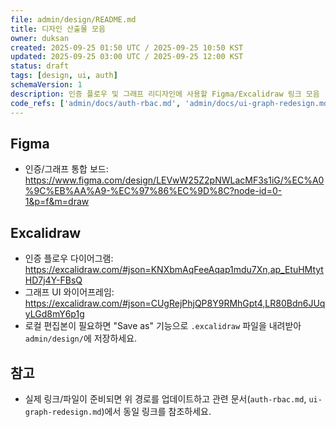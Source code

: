 ```yaml
---
file: admin/design/README.md
title: 디자인 산출물 모음
owner: duksan
created: 2025-09-25 01:50 UTC / 2025-09-25 10:50 KST
updated: 2025-09-25 03:00 UTC / 2025-09-25 12:00 KST
status: draft
tags: [design, ui, auth]
schemaVersion: 1
description: 인증 플로우 및 그래프 리디자인에 사용할 Figma/Excalidraw 링크 모음
code_refs: ['admin/docs/auth-rbac.md', 'admin/docs/ui-graph-redesign.md']
---
```


## Figma

- 인증/그래프 통합 보드: https://www.figma.com/design/LEVwW25Z2pNWLacMF3s1iG/%EC%A0%9C%EB%AA%A9-%EC%97%86%EC%9D%8C?node-id=0-1&p=f&m=draw

## Excalidraw

- 인증 플로우 다이어그램: https://excalidraw.com/#json=KNXbmAqFeeAqap1mdu7Xn,ap_EtuHMtytHD7j4Y-FBsQ
- 그래프 UI 와이어프레임: https://excalidraw.com/#json=CUgRejPhjQP8Y9RMhGpt4,LR80Bdn6JUqyLGd8mY6p1g
- 로컬 편집본이 필요하면 "Save as" 기능으로 `.excalidraw` 파일을 내려받아 `admin/design/`에 저장하세요.

## 참고

- 실제 링크/파일이 준비되면 위 경로를 업데이트하고 관련 문서(`auth-rbac.md`, `ui-graph-redesign.md`)에서 동일 링크를 참조하세요.
